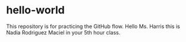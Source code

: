# hello-world
This repository is for practicing the GitHub flow.
Hello Ms. Harris this is Nadia Rodriguez Maciel in your 5th hour class.
